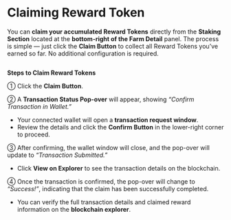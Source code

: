 # Claiming Reward Token

You can **claim your accumulated Reward Tokens** directly from the **Staking Section** located at the **bottom-right of the Farm Detail** panel. The process is simple — just click the **Claim Button** to collect all Reward Tokens you’ve earned so far. No additional configuration is required.

<figure><img src="https://crypttempo.gitbook.io/birdieswap/~gitbook/image?url=https%3A%2F%2F3718254475-files.gitbook.io%2F%7E%2Ffiles%2Fv0%2Fb%2Fgitbook-x-prod.appspot.com%2Fo%2Fspaces%252Fl809DnxvErlAtMYeaBDi%252Fuploads%252FyUj4XQ3E8VBG4xh0Ywdb%252F%25E1%2584%2589%25E1%2585%25B3%25E1%2584%258F%25E1%2585%25B3%25E1%2584%2585%25E1%2585%25B5%25E1%2586%25AB%25E1%2584%2589%25E1%2585%25A3%25E1%2586%25BA%25202025-10-29%2520%25E1%2584%258B%25E1%2585%25A9%25E1%2584%2592%25E1%2585%25AE%25206.25.41.png%3Falt%3Dmedia%26token%3Dd1dc26af-e9d8-47f8-a638-5ddff00122c3&#x26;width=768&#x26;dpr=4&#x26;quality=100&#x26;sign=9c4af31e&#x26;sv=2" alt=""><figcaption></figcaption></figure>

**Steps to Claim Reward Tokens**

① Click the **Claim Button**.

② A **Transaction Status Pop-over** will appear, showing _“Confirm Transaction in Wallet.”_

* Your connected wallet will open a **transaction request window**.
* Review the details and click the **Confirm Button** in the lower-right corner to proceed.

③ After confirming, the wallet window will close, and the pop-over will update to _“Transaction Submitted.”_

* Click **View on Explorer** to see the transaction details on the blockchain.

④ Once the transaction is confirmed, the pop-over will change to _“Success!”_, indicating that the claim has been successfully completed.

* You can verify the full transaction details and claimed reward information on the **blockchain explorer**.

